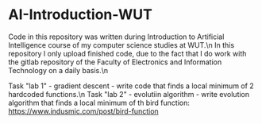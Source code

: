 # AI-Introduction-WUT
Code in this repository was written during Introduction to Artificial Intelligence course of my computer science studies at WUT.\n
In this repository I only upload finished code, due to the fact that I do work with the gitlab repository of the Faculty of Electronics and Information Technology on a daily basis.\n

Task "lab 1" - gradient descent - write code that finds a local minimum of 2 hardcoded functions.\n
Task "lab 2" - evolutiin algorithm - write evolution algorithm that finds a local minimum of th bird function: https://www.indusmic.com/post/bird-function
